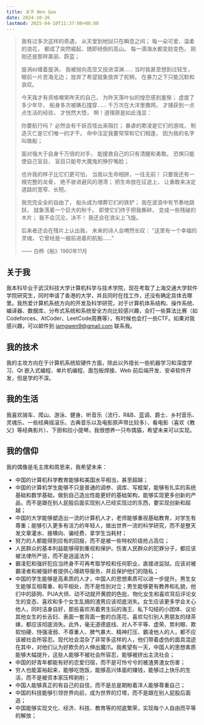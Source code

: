 ```yaml
---
title: 关于 Wen Gao
date: 2024-10-26
lastmod: 2025-04-10T11:37:08+08:00
---
```


> 我有过多次这样的奇遇，
> 从天堂到地狱只在瞬息之间；
> 每一朵可爱、温柔的浪花，
> 都成了突然崛起、随即倾倒的高山。
> 每一滴海水都变脸变色，
> 刚刚还是那样美丽、蔚蓝；
>
> 旋涡纠缠着旋涡，
> 我被抛向高空又投进深渊……
> 当时我甚至想到过轻生，
> 眼前一片苦海无边；
> 放弃了希望就象放弃了舵柄，
> 在暴力之下只能沉默和哀叹。
>
> 今天我才有资格嘲笑昨天的自己，
> 为昨天落叶似的惶恐感到羞惭；
> 虚度了多少年华，
> 船身多次被礁石撞穿……
> 千万次在大洋里撒网，
> 才捕获到一点点生活的经验，
> 才恍然大悟，
> 啊！道理原是如此浅显：
>
> 你要航行吗？
> 必然会有千妖百怪出来阻拦；
> 暴虐的欺凌是它们的游戏，
> 制造灭亡是它们唯一的才干。
> 命中注定我要常常和它们相逢，
> 因为我的名字叫做船；
>
> 面对强大于自身千万倍的对手，
> 能援救自己的只有清醒和勇敢。
> 恐惧只能使自己盲目，
> 盲目只能夸大魔鬼的狰狞嘴脸；
>
> 也许我的样子比它们更可怕，
> 当我以生命相拼，一往无前！
> 只要我还有一根完整的龙骨，
> 绝不驶进避风的港湾；
> 把生命放在征途上，
> 让勇敢来决定道路的宽窄、长短。
>
> 我完完全全的自由了，
> 船头成为埋葬它们的铁铲；
> 我在波浪中有节奏地跳跃，
> 就象荡着一个巨大的秋千。
> 即使它们终于把我撕碎，
> 变成一些残破的木片；
> 我不会沉沦，决不！
> 我还会在浪尖上飞旋。
>
> 后来者还会在残片上认出我，
> 未来的诗人会喟然长叹：
> "这里有一个幸福的灵魂，
> 它曾经是一艘前进着的航船……"
>
> —— 白桦《船》1980年11月

## 关于我

我本科毕业于武汉科技大学计算机科学与技术学院，现在考取了上海交通大学软件学院研究生，同时申请了香港的大学，并且同时在找工作，还没有确定具体去哪里。我热爱计算机系统方向的开发及科学研究，对于计算机体系结构、操作系统、编译器、数据库、分布式系统和系统安全方向比较感兴趣，会打一些算法比赛（如Codeforces、AtCoder、LeetCode周赛等），有时候也会打一些CTF。如果对我感兴趣，可以邮件到 iamgwen9@gmail.com 联系我。

## 我的技术

我的主攻方向在于计算机系统软硬件方面，除此以外擅长一些机器学习和深度学习、Qt 嵌入式编程、单片机编程、面包板焊接、Web 前后端开发、安卓软件开发，但是学的不深。

## 我的生活

我喜欢骑车、爬山、游泳、健身、听音乐（流行、R&B、蓝调、爵士、乡村音乐、灵魂乐、一些经典摇滚乐、古典音乐以及电影原声带比较多）、看电影（喜欢《教父》等经典影片）、下厨和拉小提琴。我很想养一只布偶猫，希望未来可以实现。

## 我的信仰

我的偶像是毛主席和周恩来，我希望未来：

- 中国的计算机科学教育能够和美国水平相当，甚至超越；
- 中国的计算机学生能够不只是普通的调参、调库、写框架，能够有扎实的系统基础和数学基础，做到自己造出性能更好的基础架构，能够实现更多创新的产品，而不是跟在别人屁股后面实现别人已经实现过的东西，要实现创新和超越；
- 中国的大学能够塑造出一流的计算机人才，老师能够重视基础教育，对学生有尊重；能够引入更多有活力的年轻人，做出世界一流的科学研究，而不是整天发文章灌水、接横向、骗经费、拿学生当耗材；
- 努力的人都能得到应有的回报，而不是被一些特权阶级抢占高位；
- 人民群众的基本利益能够得到重视和保护。伤害人民群众的犯罪分子，都应该被法律所严惩，而不是逍遥法外；
- 霸凌犯和强奸犯应当终身不可再考取学校和任何职业，直接进监狱。应该对被霸凌者和被强奸者提供心理疏导服务，并且保护他们的隐私；
- 中国的学生能够是高素质的人才，中国人的思想素质可以进一步提升。男生女生能够互相尊重、和平相处，而不是性别对立；男生能够更有教养和礼貌，他们中的舔狗、PUA大师、动不动就开黄腔的色批、物化女生和喜欢背后评论女生的变态、喜欢和多个女生乱搞的渣男应该彻底消失。女生应该更多学会关心他人，同时洁身自好，那些喜欢吊着男生玩的海王、私下勾结的小团体、议论其他女生的长舌妇、表面一套背面一套的白莲花、喜欢勾引别人男朋友的绿茶婊，都应该彻底消失。此外，毫无道德底线、对人不平等、虚荣、势利眼、欺软怕硬、恃强凌弱、不尊重人、脾气暴大、精神打压、霸凌他人的人，都不应该被社会所容忍。现代社会混杂了非常多这样的人，他们带着虚伪的面具混迹在其中，对他们认为好欺负的人伸出魔爪。我希望有一天，中国人的思想素质能够大幅提升，这些人能够不被社会所容忍，能够被挤出主流社会；
- 中国的好青年都能有好的恋爱归宿，而不是可怜兮兮的被渣男渣女伤害；
- 穷人也能富裕起来，能够吃饱饭，能够高兴体面的赚钱，能够过上快乐的生活，而不是被资本家压榨剥削；
- 中国人能够真正的有自己的自信，而不是总是期盼着洋人能够尊重自己；
- 中国的科技能够引领世界向前，成为世界的灯塔，而不是跟在别人屁股后面追；
- 中国能够实现文化、经济、科技、教育等的彻底繁荣，实现每个人自由而平等的解放；
